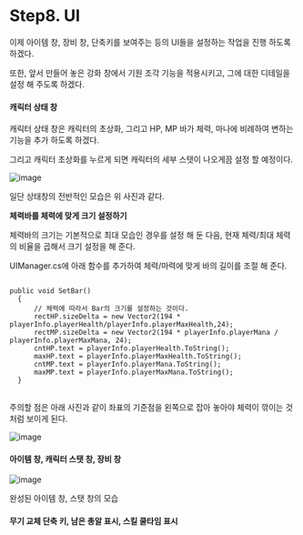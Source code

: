 # Step8. UI


이제 아이템 창, 장비 창, 단축키를 보여주는 등의 UI들을 설정하는 작업을 진행 하도록 하겠다.

또한, 앞서 만들어 놓은 강화 창에서 기원 조각 기능을 적용시키고, 그에 대한 디테일을 설정 해 주도록 하겠다.

#### 캐릭터 상태 창

캐릭터 상태 창은 캐릭터의 초상화, 그리고 HP, MP 바가 체력, 마나에 비례하여 변하는 기능을 추가 하도록 하겠다.

그리고 캐릭터 초상화를 누르게 되면 캐릭터의 세부 스탯이 나오게끔 설정 할 예정이다.

![image](https://user-images.githubusercontent.com/66288087/197345349-165bf9d8-ff99-45bb-a4f8-e498e475b949.png)

일단 상태창의 전반적인 모습은 위 사진과 같다.

**체력바를 체력에 맞게 크기 설정하기**

체력바의 크기는 기본적으로 최대 모습인 경우를 설정 해 둔 다음, 현재 체력/최대 체력의 비율을 곱해서 크기 설정을 해 준다.

UIManager.cs에 아래 함수를 추가하여 체력/마력에 맞게 바의 길이를 조절 해 준다.
<pre>
<code>
public void SetBar()
  {
      // 체력에 따라서 Bar의 크기를 설정하는 것이다.
      rectHP.sizeDelta = new Vector2(194 * playerInfo.playerHealth/playerInfo.playerMaxHealth,24);
      rectMP.sizeDelta = new Vector2(194 * playerInfo.playerMana / playerInfo.playerMaxMana, 24);
      cntHP.text = playerInfo.playerHealth.ToString();
      maxHP.text = playerInfo.playerMaxHealth.ToString();
      cntMP.text = playerInfo.playerMana.ToString();
      maxMP.text = playerInfo.playerMaxMana.ToString();
  }
</code>
</pre>

주의할 점은 아래 사진과 같이 좌표의 기준점을 왼쪽으로 잡아 놓아야 체력이 깎이는 것처럼 보이게 된다.

![image](https://user-images.githubusercontent.com/66288087/197345905-863dfa77-7f7a-47d6-a4ee-8dadcfd367c6.png)






#### 아이템 창, 캐릭터 스탯 창, 장비 창

![image](https://user-images.githubusercontent.com/66288087/197345428-ed24d972-f022-4a8d-baba-5ccf59d08ac1.png)

완성된 아이템 창, 스탯 창의 모습




#### 무기 교체 단축 키, 남은 총알 표시, 스킬 쿨타임 표시






